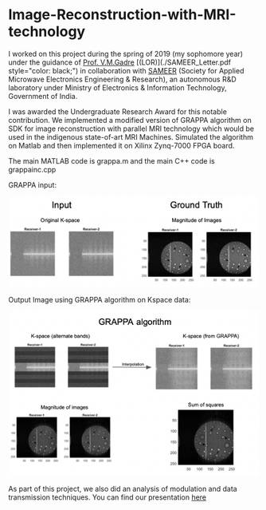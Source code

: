 # Image-Reconstruction-with-MRI-technology

I worked on this project during the spring of 2019 (my sophomore year) under the guidance of [Prof. V.M.Gadre](https://scholar.google.co.in/citations?user=vAoOAsQAAAAJ&hl=en) [(LOR)](./SAMEER_Letter.pdf style="color: black;") in collaboration with [SAMEER](https://www.sameer.gov.in) (Society for Applied Microwave Electronics Engineering & Research), an autonomous R&D laboratory under Ministry of Electronics & Information Technology, Government of India.

I was awarded the Undergraduate Research Award for this notable contribution.
We implemented a modified version of GRAPPA algorithm on SDK for image reconstruction with parallel MRI technology which would be used in the indigenous state-of-art MRI Machines. Simulated the algorithm on Matlab and then implemented it on Xilinx Zynq-7000 FPGA board.

The main MATLAB code is grappa.m and the main C++ code is grappainc.cpp

GRAPPA input:

![alt text](./results%20and%20comparision/input.png)

Output Image using GRAPPA algorithm on Kspace data:

![alt text](./results%20and%20comparision/result.png)

As part of this project, we also did an analysis of modulation and data transmission techniques. You can find our presentation [here](./URA.pdf)
